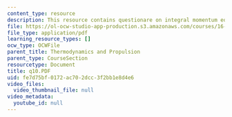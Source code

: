```yaml
---
content_type: resource
description: This resource contains questionare on integral momentum equation.
file: https://ol-ocw-studio-app-production.s3.amazonaws.com/courses/16-01-unified-engineering-i-ii-iii-iv-fall-2005-spring-2006/fe7d75bf0172ac702dcc3f2bb1e8d4e6_q10.PDF
file_type: application/pdf
learning_resource_types: []
ocw_type: OCWFile
parent_title: Thermodynamics and Propulsion
parent_type: CourseSection
resourcetype: Document
title: q10.PDF
uid: fe7d75bf-0172-ac70-2dcc-3f2bb1e8d4e6
video_files:
  video_thumbnail_file: null
video_metadata:
  youtube_id: null
---
```


